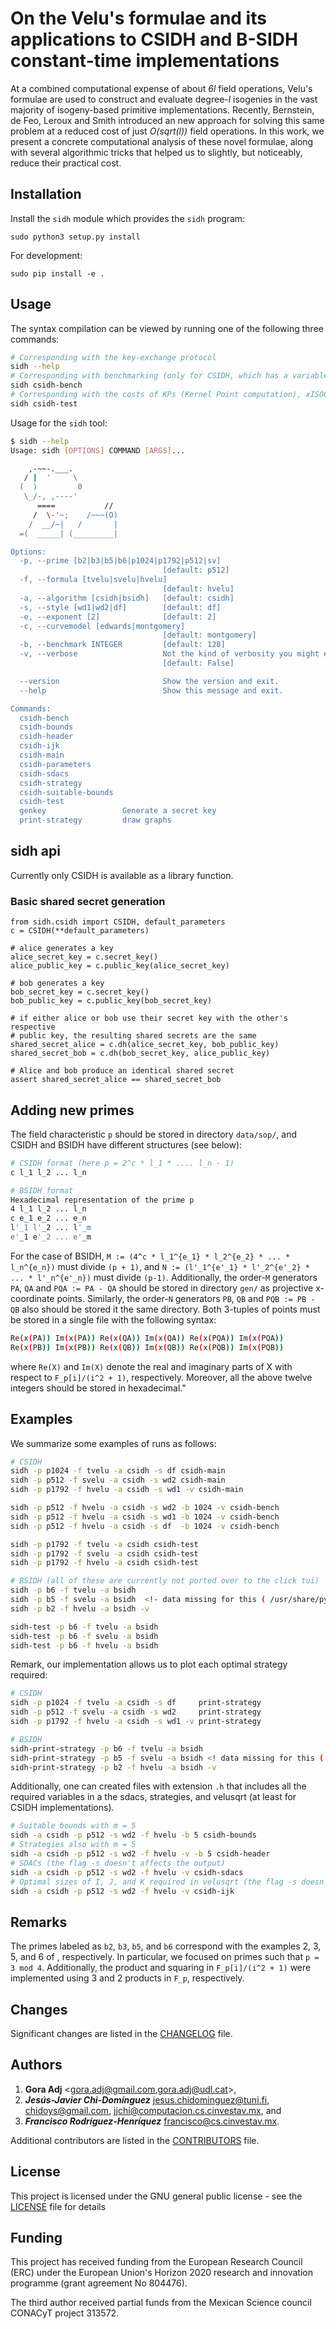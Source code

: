 # On the Velu's formulae and its applications to CSIDH and B-SIDH constant-time implementations


At a combined computational expense of about *6l* field operations, Velu's formulae are used to construct and evaluate degree-*l* isogenies in the vast majority of isogeny-based primitive implementations. Recently, Bernstein, de Feo, Leroux and Smith introduced an new approach for solving this same problem at a reduced cost of just *O(sqrt(l))* field operations. In this work, we present a concrete computational analysis of these novel formulae, along with several algorithmic tricks that helped us to slightly, but noticeably, reduce their practical cost.


## Installation 

Install the `sidh` module which provides the `sidh` program:
```
sudo python3 setup.py install
```

For development:
```
sudo pip install -e . 
```

## Usage 
The syntax compilation can be viewed by running one of the following three commands:
```bash
# Corresponding with the key-exchange protocol
sidh --help
# Corresponding with benchmarking (only for CSIDH, which has a variable running-time cost independent from the key)
sidh csidh-bench
# Corresponding with the costs of KPs (Kernel Point computation), xISOG (isogeny construction), and xEVAL (isogeny evaluation)
sidh csidh-test
```

Usage for the `sidh` tool:
```bash
$ sidh --help
Usage: sidh [OPTIONS] COMMAND [ARGS]...

    ,-~~-.___.
   / |  '     \
  (  )         0
   \_/-, ,----'
      ====           //
     /  \-'~;    /~~~(O)
    /  __/~|   /       |
  =(  _____| (_________|

Options:
  -p, --prime [b2|b3|b5|b6|p1024|p1792|p512|sv]
                                  [default: p512]
  -f, --formula [tvelu|svelu|hvelu]
                                  [default: hvelu]
  -a, --algorithm [csidh|bsidh]   [default: csidh]
  -s, --style [wd1|wd2|df]        [default: df]
  -e, --exponent [2]              [default: 2]
  -c, --curvemodel [edwards|montgomery]
                                  [default: montgomery]
  -b, --benchmark INTEGER         [default: 128]
  -v, --verbose                   Not the kind of verbosity you might expect
                                  [default: False]

  --version                       Show the version and exit.
  --help                          Show this message and exit.

Commands:
  csidh-bench
  csidh-bounds
  csidh-header
  csidh-ijk
  csidh-main
  csidh-parameters
  csidh-sdacs
  csidh-strategy
  csidh-suitable-bounds
  csidh-test
  genkey                 Generate a secret key
  print-strategy         draw graphs
```

## sidh api

Currently only CSIDH is available as a library function.

### Basic shared secret generation
```python3
from sidh.csidh import CSIDH, default_parameters
c = CSIDH(**default_parameters)

# alice generates a key
alice_secret_key = c.secret_key()
alice_public_key = c.public_key(alice_secret_key)

# bob generates a key
bob_secret_key = c.secret_key()
bob_public_key = c.public_key(bob_secret_key)

# if either alice or bob use their secret key with the other's respective
# public key, the resulting shared secrets are the same
shared_secret_alice = c.dh(alice_secret_key, bob_public_key)
shared_secret_bob = c.dh(bob_secret_key, alice_public_key)

# Alice and bob produce an identical shared secret
assert shared_secret_alice == shared_secret_bob
```

## Adding new primes

The field characteristic `p` should be stored in directory `data/sop/`, and CSIDH and BSIDH have different structures (see below):

```bash
# CSIDH format (here p = 2^c * l_1 * .... l_n - 1)
c l_1 l_2 ... l_n

# BSIDH format
Hexadecimal representation of the prime p
4 l_1 l_2 ... l_n
c e_1 e_2 ... e_n
l'_1 l'_2 ... l'_m
e'_1 e'_2 ... e'_m
```

For the case of BSIDH, `M := (4^c * l_1^{e_1} * l_2^{e_2} * ... * l_n^{e_n})` must divide `(p + 1)`, and `N := (l'_1^{e'_1} * l'_2^{e'_2} * ... * l'_n^{e'_n})` must divide `(p-1)`. Additionally, the order-`M` generators `PA`, `QA` and `PQA := PA - QA` should be stored in directory `gen/` as projective x-coordinate points. Similarly, the order-`N` generators `PB`, `QB` and `PQB := PB - QB` also should be stored it the same directory. Both 3-tuples of points must be stored in a single file with the following syntax:

```bash
Re(x(PA)) Im(x(PA)) Re(x(QA)) Im(x(QA)) Re(x(PQA)) Im(x(PQA))
Re(x(PB)) Im(x(PB)) Re(x(QB)) Im(x(QB)) Re(x(PQB)) Im(x(PQB))
```

where `Re(X)` and `Im(X)` denote the real and imaginary parts of X with respect to `F_p[i]/(i^2 + 1)`, respectively. Moreover, all the above twelve integers should be stored in hexadecimal."

## Examples

We summarize some examples of runs as follows:

```bash
# CSIDH
sidh -p p1024 -f tvelu -a csidh -s df csidh-main
sidh -p p512 -f svelu -a csidh -s wd2 csidh-main
sidh -p p1792 -f hvelu -a csidh -s wd1 -v csidh-main

sidh -p p512 -f hvelu -a csidh -s wd2 -b 1024 -v csidh-bench 
sidh -p p512 -f hvelu -a csidh -s wd1 -b 1024 -v csidh-bench 
sidh -p p512 -f hvelu -a csidh -s df  -b 1024 -v csidh-bench 

sidh -p p1792 -f tvelu -a csidh csidh-test
sidh -p p1792 -f svelu -a csidh csidh-test
sidh -p p1792 -f hvelu -a csidh csidh-test

# BSIDH (all of these are currently not ported over to the click tui)
sidh -p b6 -f tvelu -a bsidh
sidh -p b5 -f svelu -a bsidh  <!- data missing for this ( /usr/share/python3-sidh/data/strategies/bsidh-b5-svelu-classical )
sidh -p b2 -f hvelu -a bsidh -v

sidh-test -p b6 -f tvelu -a bsidh
sidh-test -p b6 -f svelu -a bsidh
sidh-test -p b6 -f hvelu -a bsidh

```

Remark, our implementation allows us to plot each optimal strategy required:

```bash
# CSIDH
sidh -p p1024 -f tvelu -a csidh -s df     print-strategy
sidh -p p512 -f svelu -a csidh -s wd2     print-strategy
sidh -p p1792 -f hvelu -a csidh -s wd1 -v print-strategy

# BSIDH
sidh-print-strategy -p b6 -f tvelu -a bsidh
sidh-print-strategy -p b5 -f svelu -a bsidh <! data missing for this ( /usr/share/python3-sidh/data/strategies/bsidh-b5-svelu-classical )
sidh-print-strategy -p b2 -f hvelu -a bsidh -v
```

Additionally, one can created files with extension `.h` that includes all the required variables in a the sdacs, strategies, and velusqrt (at least for CSIDH implementations).

```bash
# Suitable bounds with m = 5
sidh -a csidh -p p512 -s wd2 -f hvelu -b 5 csidh-bounds
# Strategies also with m = 5
sidh -a csidh -p p512 -s wd2 -f hvelu -v -b 5 csidh-header
# SDACs (the flag -s doesn't affects the output)
sidh -a csidh -p p512 -s wd2 -f hvelu -v csidh-sdacs
# Optimal sizes of I, J, and K required in velusqrt (the flag -s doesn't affects the output)
sidh -a csidh -p p512 -s wd2 -f hvelu -v csidh-ijk
```

## Remarks

The primes labeled as `b2`, `b3`, `b5`, and `b6` correspond with the examples 2, 3, 5, and 6 of , respectively. In particular, we focused on primes such that `p = 3 mod 4`. Additionally, the product and squaring in `F_p[i]/(i^2 + 1)` were implemented using 3 and 2 products in `F_p`, respectively.

## Changes

Significant changes are listed in the [CHANGELOG](CHANGELOG.md) file.

## Authors

1. **Gora Adj** <gora.adj@gmail.com,gora.adj@udl.cat>,
2. **_Jesús-Javier Chi-Domínguez_** <jesus.chidominguez@tuni.fi>, <chidoys@gmail.com>, <jjchi@computacion.cs.cinvestav.mx>, and
3. **_Francisco Rodríguez-Henríquez_** <francisco@cs.cinvestav.mx>.

Additional contributors are listed in the [CONTRIBUTORS](CONTRIBUTORS) file.

## License

This project is licensed under the GNU general public license - see the [LICENSE](LICENSE) file for details

## Funding

This project has received funding from the European Research Council (ERC) under the European Union's Horizon 2020 research and innovation programme (grant agreement No 804476). 

The third author received partial funds from the Mexican Science council CONACyT project 313572.
